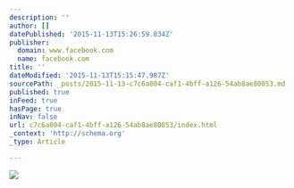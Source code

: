 ```yaml
---
description: ''
author: []
datePublished: '2015-11-13T15:26:59.834Z'
publisher:
  domain: www.facebook.com
  name: facebook.com
title: ''
dateModified: '2015-11-13T15:15:47.987Z'
sourcePath: _posts/2015-11-13-c7c6a804-caf1-4bff-a126-54ab8ae80853.md
published: true
inFeed: true
hasPage: true
inNav: false
url: c7c6a804-caf1-4bff-a126-54ab8ae80853/index.html
_context: 'http://schema.org'
_type: Article

---
```

![](https://scontent-arn2-1.xx.fbcdn.net/hphotos-xtf1/v/t1.0-9/11817270_431802550325591_7000029518980999318_n.jpg?oh=76b9fe27982047ac71ab78c97fb170f1&oe=56B55AA1)